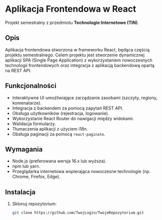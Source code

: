 # Aplikacja Frontendowa w React

Projekt semestralny z przedmiotu **Technologie Internetowe (TIN)**.

## Opis
Aplikacja frontendowa stworzona w frameworku React, będąca częścią projektu semestralnego. Celem projektu jest stworzenie dynamicznej aplikacji SPA (Single Page Application) z wykorzystaniem nowoczesnych technologii frontendowych oraz integracja z aplikacją backendową opartą na REST API.

## Funkcjonalności
  - Interaktywne UI umożliwiające zarządzanie zasobami (szczyty, regiony, komenatarze).
  - Integracja z backendem za pomocą zapytań REST API.
  - Obsługa użytkowników (rejestracja, logowanie).
  - Wykorzystanie React Router do nawigacji między widokami.
  - Walidacja formularzy.
  - Tłumaczenia aplikacji z użyciem i18n.
  - Obsługa paginacji za pomocą `react-paginate`.

## Wymagania
- Node.js (preferowana wersja 16.x lub wyższa).
- npm lub yarn.
- Przeglądarka internetowa wspierająca nowoczesne technologie (np. Chrome, Firefox, Edge).

## Instalacja
1. Sklonuj repozytorium:
   ```bash
   git clone https://github.com/TwojLogin/TwojeRepozytorium.git
